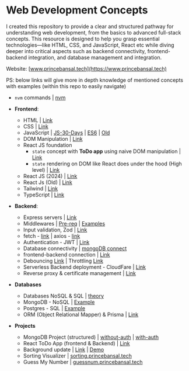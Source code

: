 # Web Development Concepts

I created this repository to provide a clear and structured pathway for understanding web development, from the basics to advanced full-stack concepts. This resource is designed to help you grasp essential technologies—like HTML, CSS, and JavaScript, React etc while diving deeper into critical aspects such as backend connectivity, frontend-backend integration, and database management and integration.

Website: [www.princebansal.tech](https://www.princebansal.tech)

PS: below links will give more in depth knowledge of mentioned concepts with examples (within this repo to easily navigate)

- `nvm` commands | [nvm](https://github.com/princebansal7/JavaScript-Projects?tab=readme-ov-file#steps-to-install-nodejs-via-nvm) 
- **Frontend**:
 
  - HTML | [Link](https://github.com/princebansal7/Web-Development-Concepts/tree/main/html-basics)
  - CSS | [Link](https://github.com/princebansal7/Web-Development-Concepts/tree/main/css-basics)
  - JavaScript | [JS-30-Days](https://github.com/princebansal7/JavaScript-30-days?tab=readme-ov-file) | [ES6](https://github.com/princebansal7/Web-Development-Concepts/tree/main/javascript-es6) | [Old](https://github.com/princebansal7/JavaScript-Projects/tree/main/basics) 
  - DOM Manipulation | [Link](https://github.com/princebansal7/Web-Development-Concepts/tree/main/dom-manipulation)
  - React JS foundation
    - `state` concept with **ToDo app** using naive DOM manipulation | [Link](https://github.com/princebansal7/Web-Development-Concepts/tree/main/dom-manipulation/todo-with-state)
    - `state` rendering on DOM like React does under the hood (High level) | [Link](https://github.com/princebansal7/Web-Development-Concepts/blob/main/dom-manipulation/todo-react-underhood/todoReactUnderhood.html)
  - React JS (2024) | [Link](https://github.com/princebansal7/Web-Development-Concepts/blob/main/react-js/README.md#react-basics-and-its-need)
  - React Js (Old) | [Link](https://github.com/princebansal7/Learn-React)
  - Tailwind | [Link](https://github.com/princebansal7/Web-Development-Concepts/tree/main/tailwind#tailwind-basics)
  - TypeScript | [Link](https://github.com/princebansal7/Web-Development-Concepts/tree/main/typescript#typescript)

- **Backend**:
  
  - Express servers | [Link](https://github.com/princebansal7/Web-Development-Concepts/tree/main/server-code)
  - Middlewares | [Pre-req](https://github.com/princebansal7/Web-Development-Concepts/blob/main/server-code/06.withDRY.js) | [Examples](https://github.com/princebansal7/Web-Development-Concepts/tree/main/middlewares)
  - Input validation, Zod | [Link](https://github.com/princebansal7/Web-Development-Concepts/tree/main/input-validation)
  - fetch - [link](https://github.com/princebansal7/Web-Development-Concepts/blob/main/fetch-axios-api/fetch.js) | axios - [link](https://github.com/princebansal7/Web-Development-Concepts/blob/main/fetch-axios-api/axios.js)
  - Authentication - JWT | [Link](https://github.com/princebansal7/Web-Development-Concepts/blob/main/authentication-concepts/03.authenticationPrereqs.md)
  - Database connectivity | [mongoDB connect](https://github.com/princebansal7/Web-Development-Concepts/blob/main/databases/mongoDB/01.mongooseConnect.js)
  - frontend-backend connection | [Link](https://github.com/princebansal7/Web-Development-Concepts/tree/main/frontend-backend-connect)
  - Debouncing [Link](https://github.com/princebansal7/Web-Development-Concepts/blob/main/frontend-backend-connect/03.throttling-debouncing/frontend.html) | Throttling [Link](https://github.com/princebansal7/Web-Development-Concepts/blob/main/frontend-backend-connect/03.throttling-debouncing/backend.js)
  - Serverless Backend deployment - CloudFare | [Link](https://github.com/princebansal7/Web-Development-Concepts/tree/main/serverless-backend#backend-servers-and-serverless-deployment)
  - Reverse proxy & certificate management | [Link](https://github.com/princebansal7/backend-server-cloud?tab=readme-ov-file#backend-server-cloud)
  
- **Databases** 
  
  - Databases NoSQL & SQL | [theory](https://github.com/princebansal7/Web-Development-Concepts/tree/main/databases#databases-concepts)
  - MongoDB - NoSQL | [Example](https://github.com/princebansal7/Web-Development-Concepts/tree/main/databases/mongoDB)
  - Postgres - SQL | [Example](https://github.com/princebansal7/Web-Development-Concepts/tree/main/databases/postgres)
  - ORM (Object Relational Mapper) & Prisma | [Link](https://github.com/princebansal7/Web-Development-Concepts/blob/main/databases/README.md#orm-object-relational-mapping--prisma)
   
- **Projects**
  
  - MongoDB Project (structured) | [without-auth](https://github.com/princebansal7/Web-Development-Concepts/tree/main/projects/01-mongo-with-routes) | [with-auth](https://github.com/princebansal7/Web-Development-Concepts/tree/main/projects/02-mongo-with-jwt-auth)
  - React ToDo App (frontend & Backend) | [Link](https://github.com/princebansal7/Web-Development-Concepts/tree/main/projects/03-todo-app)
  - Background update | [Link](https://github.com/princebansal7/Web-Development-Concepts/tree/main/projects/04-react-tailwind-bgchange#readme) | [Demo](https://www.youtube.com/watch?v=eo0Fj72lmsc)
  - Sorting Visualizer | [sorting.princebansal.tech](https://sorting.princebansal.tech/)
  - Guess My Number | [guessnum.princebansal.tech](https://guessnum.princebansal.tech/)
